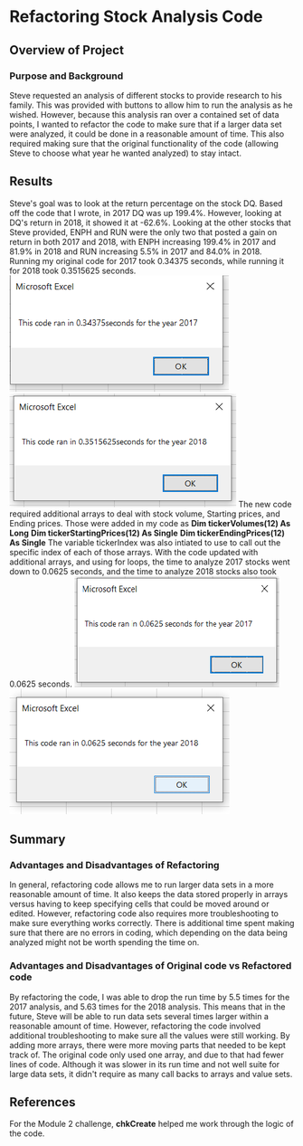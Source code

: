 # Refactoring Stock Analysis Code

## Overview of Project

### Purpose and Background
Steve requested an analysis of different stocks to provide research to his family. This was provided with buttons to allow him to run
the analysis as he wished. However, because this analysis ran over a contained set of data points, I wanted to refactor the code to make
sure that if a larger data set were analyzed, it could be done in a reasonable amount of time. This also required making sure that the
original functionality of the code (allowing Steve to choose what year he wanted analyzed) to stay intact.

## Results
Steve's goal was to look at  the return percentage on the stock DQ. Based off the code that I wrote, in 2017 DQ was up 199.4%. However,
looking at DQ's return in 2018, it showed it at -62.6%. Looking at the other stocks that Steve provided, ENPH and RUN were the only two
that posted a gain on return in both 2017 and 2018, with ENPH increasing 199.4% in 2017 and 81.9% in 2018 and RUN increasing 5.5% in 2017 and 84.0% in 2018. Running my original code for 2017 took 0.34375 seconds, while running it for 2018 took 0.3515625 seconds. 
![2017_Original](https://github.com/swlim314/Stock-Analysis-Week-2/blob/f1f22e6bb862cb403039bac743d3d1f9fc71bec6/VBA_Challenge_2017_original.png)
![2018_Original](https://github.com/swlim314/Stock-Analysis-Week-2/blob/f1f22e6bb862cb403039bac743d3d1f9fc71bec6/VBA_Challenge_2018_original.png)
The new code required additional arrays to deal with stock volume, Starting prices, and Ending prices. Those were added in my code as 
**Dim tickerVolumes(12) As Long**
**Dim tickerStartingPrices(12) As Single**
**Dim tickerEndingPrices(12) As Single**
The variable tickerIndex was also intiated to use to call out the specific index of each of those arrays. With the code updated with
additional arrays, and using for loops, the time to analyze 2017 stocks went down to 0.0625 seconds, and the time to analyze 2018 stocks also took 0.0625 seconds.
![2017_Refactored](https://github.com/swlim314/Stock-Analysis-Week-2/blob/f1f22e6bb862cb403039bac743d3d1f9fc71bec6/VBA_Challenge_2017.png)
![2018_Refactored](https://github.com/swlim314/Stock-Analysis-Week-2/blob/f1f22e6bb862cb403039bac743d3d1f9fc71bec6/VBA_Challenge_2018.png)

## Summary

### Advantages and Disadvantages of Refactoring
In general, refactoring code allows me to run larger data sets in a more reasonable amount of time. It also keeps the data stored
properly in arrays versus having to keep specifying cells that could be moved around or edited. However, refactoring code also requires
more troubleshooting to make sure everything works correctly. There is additional time spent making sure that there are no errors in
coding, which depending on the data being analyzed might not be worth spending the time on.

### Advantages and Disadvantages of Original code vs Refactored code
By refactoring the code, I was able to drop the run time by 5.5 times for the 2017 analysis, and 5.63 times for the 2018 analysis.
This means that in the future, Steve will be able to run data sets several times larger within a reasonable amount of time. However,
refactoring the code involved additional troubleshooting to make sure all the values were still working. By adding more arrays, there
were more moving parts that needed to be kept track of. The original code only used one array, and due to that had fewer lines of code. Although it was slower in its run time and not well suite for large data sets, it didn't require as many call backs to arrays and value sets.

## References
For the Module 2 challenge, **chkCreate** helped me work through the logic of the code.
